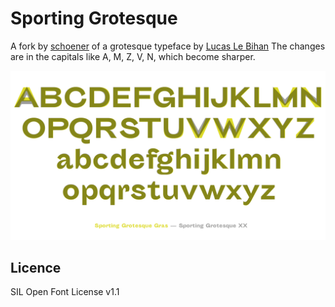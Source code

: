# Sporting Grotesque

A fork by [schoener](http://wirsindschoener.de/) of a grotesque typeface by [Lucas Le Bihan](http://lucaslebihan.fr/)
The changes are in the capitals like A, M, Z, V, N, which become sharper.

![Specimen](documentation/comparison.png)


## Licence

SIL Open Font License v1.1
